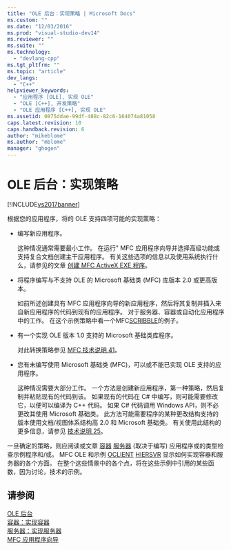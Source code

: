 ```yaml
---
title: "OLE 后台：实现策略 | Microsoft Docs"
ms.custom: ""
ms.date: "12/03/2016"
ms.prod: "visual-studio-dev14"
ms.reviewer: ""
ms.suite: ""
ms.technology: 
  - "devlang-cpp"
ms.tgt_pltfrm: ""
ms.topic: "article"
dev_langs: 
  - "C++"
helpviewer_keywords: 
  - "应用程序 [OLE], 实现 OLE"
  - "OLE [C++], 开发策略"
  - "OLE 应用程序 [C++], 实现 OLE"
ms.assetid: 0875ddae-99df-488c-82c6-164074a81058
caps.latest.revision: 10
caps.handback.revision: 6
author: "mikeblome"
ms.author: "mblome"
manager: "ghogen"
---
```

# OLE 后台：实现策略
[!INCLUDE[vs2017banner](../assembler/inline/includes/vs2017banner.md)]

根据您的应用程序，将的 OLE 支持四项可能的实现策略：  
  
-   编写新应用程序。  
  
     这种情况通常需要最小工作。  在运行" MFC 应用程序向导并选择高级功能或支持复合文档创建主干应用程序。  有关这些选项的信息以及使用系统执行什么，请参见的文章 [创建 MFC ActiveX EXE 程序](../mfc/reference/mfc-application-wizard.md)。  
  
-   将程序编写与不支持 OLE 的 Microsoft 基础类 \(MFC\) 库版本 2.0 或更高版本。  
  
     如前所述创建具有 MFC 应用程序向导的新应用程序，然后将其复制并插入来自新应用程序的代码到现有的应用程序。  对于服务器、容器或自动化应用程序中的工作。  在这个示例策略中看一个MFC[SCRIBBLE](../top/visual-cpp-samples.md)的例子。  
  
-   有一个实现 OLE 版本 1.0 支持的 Microsoft 基础类库程序。  
  
     对此转换策略参见 [MFC 技术说明 41](../mfc/tn041-mfc-ole1-migration-to-mfc-ole-2.md)。  
  
-   您有未编写使用 Microsoft 基础类 \(MFC\)，可以或不能已实现 OLE 支持的应用程序。  
  
     这种情况需要大部分工作。  一个方法是创建新应用程序，第一种策略，然后复制并粘贴现有的代码到该。  如果现有的代码在 C\# 中编写，则可能需要修改它，以便可以编译为 C\+\+ 代码。  如果 C\# 代码调用 Windows API，则不必更改其使用 Microsoft 基础类。  此方法可能需要程序的某种更改结构支持的版本使用文档\/视图体系结构高 2.0 和 Microsoft 基础类。  有关使用此结构的更多信息，请参见 [技术说明 25](../mfc/tn025-document-view-and-frame-creation.md)。  
  
 一旦确定的策略，则应阅读或文章 [容器](../mfc/containers.md) [服务器](../mfc/servers.md) \(取决于编写\) 应用程序或的类型检查示例程序和\/或。  MFC OLE 和示例 [OCLIENT](../top/visual-cpp-samples.md) [HIERSVR](../top/visual-cpp-samples.md) 显示如何实现容器和服务器的各个方面。  在整个这些情景中的各个点，将在这些示例中引用的某些函数，因为讨论，技术的示例。  
  
## 请参阅  
 [OLE 后台](../mfc/ole-background.md)   
 [容器：实现容器](../mfc/containers-implementing-a-container.md)   
 [服务器：实现服务器](../mfc/servers-implementing-a-server.md)   
 [MFC 应用程序向导](../mfc/reference/mfc-application-wizard.md)